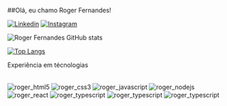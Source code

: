 ##Olá, eu chamo Roger Fernandes!

[![Linkedin](https://img.shields.io/badge/LinkedIn-0077B5?style=for-the-badge&logo=linkedin&logoColor=white)](https://www.linkedin.com/in/roger-fernandes-garcia-de-sousa-5a0bb214b/)
[![Instagram](https://img.shields.io/badge/Instagram-E4405F?style=for-the-badge&logo=instagram&logoColor=white)](https://www.instagram.com/roger_fernandes_g/)

![Roger Fernandes GitHub stats](https://github-readme-stats.vercel.app/api?username=roger-fernandes-Dev&show_icons=true&theme=dark)

[![Top Langs](https://github-readme-stats.vercel.app/api/top-langs/?username=roger-fernandes-Dev)](https://github.com/anuraghazra/github-readme-stats)

Experiência em técnologias

<div style="display: inline_block"><br />
    <img align="center" alt="roger_html5" src="https://img.shields.io/badge/HTML5-E34F26?style=for-the-badge&logo=html5&logoColor=white" />
    <img align="center" alt="roger_css3" src="https://img.shields.io/badge/CSS3-1572B6?style=for-the-badge&logo=css3&logoColor=white" />
    <img align="center" alt="roger_javascript" src="https://img.shields.io/badge/JavaScript-F7DF1E?style=for-the-badge&logo=javascript&logoColor=black" />
    <img align="center" alt="roger_nodejs" src="https://img.shields.io/badge/Node.js-43853D?style=for-the-badge&logo=node.js&logoColor=white" />
    <img align="center" alt="roger_react" src="https://img.shields.io/badge/React-20232A?style=for-the-badge&logo=react&logoColor=61DAFB" />
    <img align="center" alt="roger_typescript" src="https://img.shields.io/badge/MongoDB-4EA94B?style=for-the-badge&logo=mongodb&logoColor=white" />
    <img align="center" alt="roger_typescript" src="https://img.shields.io/badge/SQLite-07405E?style=for-the-badge&logo=sqlite&logoColor=white" />
    <img align="center" alt="roger_typescript" src="https://img.shields.io/badge/MySQL-00000F?style=for-the-badge&logo=mysql&logoColor=white" />
</div>

